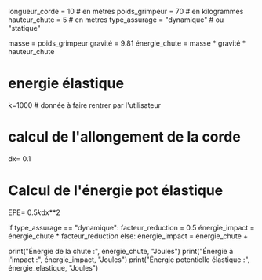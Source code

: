 longueur_corde = 10  # en mètres
poids_grimpeur = 70  # en kilogrammes
hauteur_chute = 5  # en mètres
type_assurage = "dynamique"  # ou "statique"

masse = poids_grimpeur
gravité = 9.81
énergie_chute = masse * gravité * hauteur_chute

# energie élastique 
k=1000 # donnée à faire rentrer par l'utilisateur 
# calcul de l'allongement de la corde 
dx= 0.1 

# Calcul de l'énergie  pot élastique 
EPE= 0.5*k*dx**2

if type_assurage == "dynamique":
    facteur_reduction = 0.5
    énergie_impact = énergie_chute * facteur_reduction
else:
    énergie_impact = énergie_chute + 

print("Énergie de la chute :", énergie_chute, "Joules")
print("Énergie à l'impact :", énergie_impact, "Joules")
print("Énergie potentielle élastique :", énergie_elastique, "Joules")
